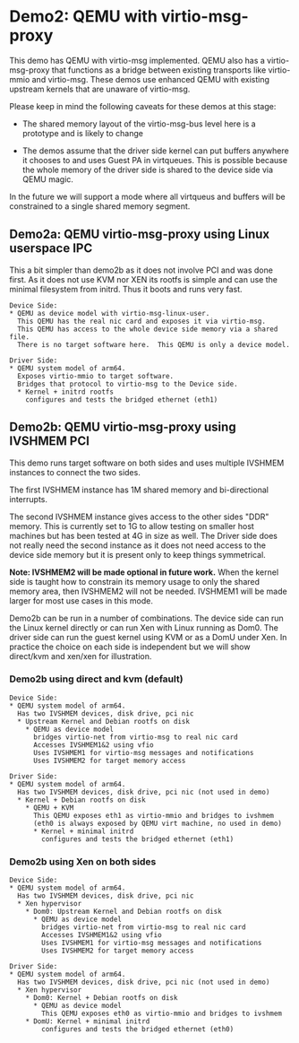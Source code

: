 # Demo2: QEMU with virtio-msg-proxy

This demo has QEMU with virtio-msg implemented.  QEMU also has a 
virtio-msg-proxy that functions as a bridge between existing transports like 
virtio-mmio and virtio-msg.  These demos use enhanced QEMU with existing 
upstream kernels that are unaware of virtio-msg.

Please keep in mind the following caveats for these demos at this stage:

* The shared memory layout of the virtio-msg-bus level here is a prototype and
is likely to change

* The demos assume that the driver side kernel can put buffers anywhere it
chooses to and uses Guest PA in virtqueues.  This is possible because the whole
memory of the driver side is shared to the device side via QEMU magic.

In the future we will support a mode where all virtqueus and buffers will be
constrained to a single shared memory segment.

## Demo2a: QEMU virtio-msg-proxy using Linux userspace IPC

This a bit simpler than demo2b as it does not involve PCI and was done first.
As it does not use KVM nor XEN its rootfs is simple and can use the minimal
filesystem from initrd.  Thus it boots and runs very fast.

```
Device Side:
* QEMU as device model with virtio-msg-linux-user.
  This QEMU has the real nic card and exposes it via virtio-msg.
  This QEMU has access to the whole device side memory via a shared file.
  There is no target software here.  This QEMU is only a device model.

Driver Side:
* QEMU system model of arm64.
  Exposes virtio-mmio to target software. 
  Bridges that protocol to virtio-msg to the Device side.
  * Kernel + initrd rootfs
    configures and tests the bridged ethernet (eth1)
```

## Demo2b: QEMU virtio-msg-proxy using IVSHMEM PCI

This demo runs target software on both sides and uses multiple IVSHMEM instances
to connect the two sides.

The first IVSHMEM instance has 1M shared memory and bi-directional interrupts.

The second IVSHMEM instance gives access to the other sides "DDR" memory.  This
is currently set to 1G to allow testing on smaller host machines but has been
tested at 4G in size as well.  The Driver side does not really need the second 
instance as it does not need access to the device side memory but it is present
only to keep things symmetrical.

**Note: IVSHMEM2 will be made optional in future work.**
When the kernel side is taught how to constrain its memory usage to only the
shared memory area, then IVSHMEM2 will not be needed.
IVSHMEM1 will be made larger for most use cases in this mode.

Demo2b can be run in a number of combinations.  The device side can run the
Linux kernel directly or can run Xen with Linux running as Dom0.  The driver
side can run the guest kernel using KVM or as a DomU under Xen.  In practice
the choice on each side is independent but we will show direct/kvm and xen/xen
for illustration.

### Demo2b using direct and kvm (default)

```
Device Side:
* QEMU system model of arm64.
  Has two IVSHMEM devices, disk drive, pci nic
  * Upstream Kernel and Debian rootfs on disk
    * QEMU as device model
      bridges virtio-net from virtio-msg to real nic card
      Accesses IVSHMEM1&2 using vfio
      Uses IVSHMEM1 for virtio-msg messages and notifications
      Uses IVSHMEM2 for target memory access

Driver Side:
* QEMU system model of arm64.
  Has two IVSHMEM devices, disk drive, pci nic (not used in demo)
  * Kernel + Debian rootfs on disk
    * QEMU + KVM 
      This QEMU exposes eth1 as virtio-mmio and bridges to ivshmem
      (eth0 is always exposed by QEMU virt machine, no used in demo)
      * Kernel + minimal initrd
        configures and tests the bridged ethernet (eth1)
```

### Demo2b using Xen on both sides

```
Device Side:
* QEMU system model of arm64.
  Has two IVSHMEM devices, disk drive, pci nic
  * Xen hypervisor
    * Dom0: Upstream Kernel and Debian rootfs on disk
      * QEMU as device model
        bridges virtio-net from virtio-msg to real nic card
        Accesses IVSHMEM1&2 using vfio
        Uses IVSHMEM1 for virtio-msg messages and notifications
        Uses IVSHMEM2 for target memory access

Driver Side:
* QEMU system model of arm64.
  Has two IVSHMEM devices, disk drive, pci nic (not used in demo)
  * Xen hypervisor
    * Dom0: Kernel + Debian rootfs on disk
      * QEMU as device model
        This QEMU exposes eth0 as virtio-mmio and bridges to ivshmem
    * DomU: Kernel + minimal initrd
        configures and tests the bridged ethernet (eth0)
```
